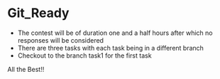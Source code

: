 # Git_Ready
* The contest will be of duration one and a half hours after which no responses will be considered
* There are three tasks with each task being in a different branch
* Checkout to the branch task1 for the first task

All the Best!!
